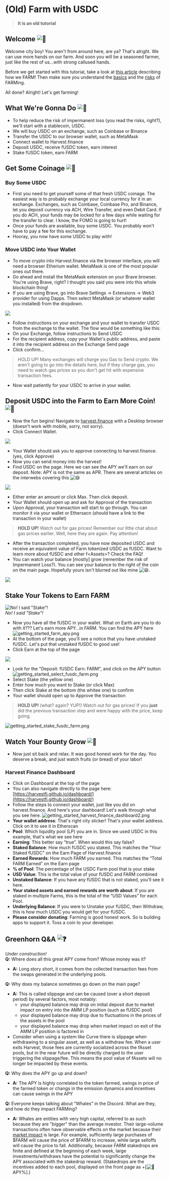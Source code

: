 # \(Old\) Farm with USDC

> **It is an old tutorial**

## Welcome ![&#x1F33D;](https://farm.chainwiki.dev/_assets/svg/twemoji/1f33d.svg) <a id="welcome"></a>

Welcome city boy! You aren't from around here, are ya? That's alright. We can use more hands on our farm. And soon you will be a seasoned farmer, just like the rest of us…with strong callused hands.

Before we get started with this tutorial, take a look at [this article](https://medium.com/@Redmption/flight-of-the-aggregator-1a687a1662ed) describing how we FARM! Then make sure you understand the [basics](https://farm.chainwiki.dev/en/press) and the [risks](https://farm.chainwiki.dev/en/faq) of FARMing.

All done? Alright! Let's get farming!

## What We're Gonna Do ![&#x1F345;](https://farm.chainwiki.dev/_assets/svg/twemoji/1f345.svg) <a id="what-were-gonna-do"></a>

* To help reduce the risk of impermanent loss \(you read the risks, right?\), we'll start with a stablecoin, USDC.
* We will buy USDC on an exchange, such as Coinbase or Binance
* Transfer the USDC to our browser wallet, such as MetaMask
* Connect wallet to Harvest.finance
* Deposit USDC, receive fUSDC token, earn interest
* Stake fUSDC token, earn FARM

## Get Some Coinage ![&#x1F952;](https://farm.chainwiki.dev/_assets/svg/twemoji/1f952.svg) <a id="get-some-coinage"></a>

### Buy Some USDC <a id="buy-some-usdc"></a>

* First you need to get yourself some of that fresh USDC coinage. The easiest way is to probably exchange your local currency for it in an exchange. Exchanges, such as Coinbase, Coinbase Pro, and Binance, let you deposit currency via ACH, Wire Transfer, and even Debit Card. If you do ACH, your funds may be locked for a few days while waiting for the transfer to clear. I know, the FOMO is going to hurt!
* Once your funds are available, buy some USDC. You probably won't have to pay a fee for this exchange.
* Hooray, you now have some USDC to play with!

### Move USDC into Your Wallet <a id="move-usdc-into-your-wallet"></a>

* To move crypto into Harvest.finance via the browser interface, you will need a browser Etherium wallet. MetaMask is one of the most popular ones out there.
* Go ahead and install the MetaMask extension on your Brave browser. You're using Brave, right? I thought you said you were into this whole blockchain thing!
* If you are using Brave, go into Brave Settings → Extensions → Web3 provider for using Dapps. Then select MetaMask \(or whatever wallet you installed\) from the dropdown.

![](../.gitbook/assets/image%20%2812%29.png)

* Follow instructions on your exchange and your wallet to transfer USDC from the exchange to the wallet. The flow would be something like this:
* On your Exchange, follow instructions to Send USDC
* For the recipient address, copy your Wallet's public address, and paste it into the recipient address on the Exchange Send page
* Click confirm…

> HOLD UP! Many exchanges will charge you Gas to Send crypto. We aren't going to go into the details here, but if they charge gas, you need to watch gas prices so you don't get hit with expensive transaction fees.

* Now wait patiently for your USDC to arrive in your wallet.

## Deposit USDC into the Farm to Earn More Coin! ![&#x1F955;](https://farm.chainwiki.dev/_assets/svg/twemoji/1f955.svg) <a id="deposit-usdc-into-the-farm-to-earn-more-coin"></a>

* Now the fun begins! Navigate to [harvest.finance](https://harvest.finance/) with a Desktop browser \(doesn't work with mobile, sorry, not sorry\).
* Click Connect Wallet. 

![](../.gitbook/assets/image%20%2810%29.png)

* Your Wallet should ask you to approve connecting to harvest.finance. \(yes, click Approve\)
* Now you can send money into the harvest!
* Find USDC on the page. Here we can see the APY we'll earn on our deposit. Note: APY is not the same as APR. There are several articles on the interwebs covering this ![&#x1F604;](https://farm.chainwiki.dev/_assets/svg/twemoji/1f604.svg)

![](../.gitbook/assets/image%20%287%29.png)

* Either enter an amount or click Max. Then click deposit.
* Your Wallet should open up and ask for Approval of the transaction
* Upon Approval, your transaction will start to go through. You can monitor it via your wallet or Ethersacn \(should have a link to the transaction in your wallet\)

> **HOLD UP!** Watch out for gas prices! Remember our little chat about gas prices earlier. Well, here they are again. Pay attention!

* After the transaction completed, you have now deposited USDC and receive an equivalent value of Farm tokenized USDC as fUSDC. Want to learn more about fUSDC and other f&lt;Assets&gt;? Check the FAQ!
* You can watch your balance \[mostly\] grow \(remember the risk of Impermanent Loss?\). You can see your balance to the right of the coin on the main page. Hopefully yours isn't blurred out like mine ![&#x1F606;](https://farm.chainwiki.dev/_assets/svg/twemoji/1f606.svg). 

![](../.gitbook/assets/image%20%2811%29.png)

## Stake Your Tokens to Earn FARM <a id="stake-your-tokens-to-earn-farm"></a>

![No! I said &quot;Stake&quot;!](https://farm.chainwiki.dev/getting_started_did_you_say_steak.jpg)  
_No! I said "Stake"!_

* Now you have all the fUSDC in your wallet. What on Earth are you to do with it??? Let's earn more APY…in FARM. You can find the APY here ![getting\_started\_farm\_apy.png](https://farm.chainwiki.dev/getting_started_farm_apy.png)
* At the bottom of the page, you'll see a notice that you have unstaked fUSDC. Let's put that unstaked fUSDC to good use!
* Click Earn at the top of the page

![](../.gitbook/assets/image%20%289%29.png)

* Look for the "Deposit: fUSDC Earn: FARM", and click on the APY button ![getting\_started\_select\_fusdc\_farm.png](https://farm.chainwiki.dev/getting_started_select_fusdc_farm.png)
* Select Stake \(the yellow one\)
* Enter how much you want to Stake \(or click Max\)
* Then click Stake at the bottom \(the whitee one\) to confirm
* Your wallet should open up to Approve the transaction

> **HOLD UP!** \(what? again? YUP!\) Watch out for gas prices! If you **just** did the previous transaction step and were happy with the price, keep going.

![getting\_started\_stake\_fusdc\_farm.png](https://farm.chainwiki.dev/getting_started_stake_fusdc_farm.png)

## Watch Your Bounty Grow ![&#x1F35E;](https://farm.chainwiki.dev/_assets/svg/twemoji/1f35e.svg) <a id="watch-your-bounty-grow"></a>

* Now just sit back and relax. It was good honest work for the day. You deserve a break, and just watch fruits \(or bread\) of your labor!

### Harvest Finance Dashboard <a id="harvest-finance-dashboard"></a>

* Click on Dashboard at the top of the page
* You can also navigate directly to the page here: [https://harvestfi.github.io/dashboard/](https://harvestfi.github.io/dashboard/)
* Follow the steps to connect your wallet, just like you did on harvest.finance. And here's your dashboard! Let's walk through what you see here. ![getting\_started\_harvest\_finance\_dashboard2.png](https://farm.chainwiki.dev/getting_started_harvest_finance_dashboard2.png)
* **Your wallet address**: That's right city slicker! That's your wallet address. Click on it to see it in Etherscan
* **Pool**: Which liquidity pool \(LP\) you are in. Since we used USDC in this example, that's what we see here
* **Earning**: This better say “true”. When would this say false?
* **Staked Balance**: How much fUSDC you staked. This matches the "Your Staked fUSDC" on the Earn Page of Harvest.finance
* **Earned Rewards**: How much FARM you earned. This matches the “Total FARM Earned” on the Earn page
* **% of Pool**: The percentage of the USDC Farm pool that is your stake
* **USD Value**: This is the total value of your fUSDC and FARM combined
* **Unstaked Balance**: If you have any fUSDC that is not staked, you'll see it here.
* **Your staked assets and earned rewards are worth about**: If you are staked in multiple Farms, this is the total of the “USD Values” for each Pool.
* **Underlying Balance**: If you were to Unstake your fUSDC, then Withdraw, this is how much USDC you would get for your fUSDC.
* **Please consider donating**: Farming is good honest work. So is building apps to support it. Toss a coin to your developer.

## Greenhorn Q&A ![&#x2753;](https://farm.chainwiki.dev/_assets/svg/twemoji/2753.svg) <a id="greenhorn-qa"></a>

_Under construction!_  
**Q:** Where does all this great APY come from? Whose money was it?

* **A:** Long story short, it comes from the collected transaction fees from the swaps generated in the underlying pools.

**Q:** Why does my balance sometimes go down on the main page?

* **A:** This is called slippage and can be caused \(over a short deposit period\) by several factors, most notably:
  * your displayed balance may drop on initial deposit due to market impact on entry into the AMM LP position \(such as fUSDC pool\)
  * your displayed balance may drop due to fluctuations in the prices of the assets in the pool
  * your displayed balance may drop when market impact on exit of the AMM LP position is factored in
* Consider when using a system like Curve there is slippage when withdrawing to a singular asset, as well as a withdraw fee. When a user exits Harvest, those fees are currently socialized across the fAsset pools, but in the near future will be directly charged to the user triggering the slippage/fee. This means the pool value of fAssets will no longer be impacted by these events.

**Q:** Why does the APY go up and down?

* **A:** The APY is highly correlated to the token farmed, swings in price of the farmed token or changs in the emission dynamics and incentives can cause swings in the APY

**Q:** Everyone keeps talking about “Whales” in the Discord. What are they, and how do they impact FARMing?

* **A:** Whales are entities with very high capital, referred to as such because they are "bigger" than the average investor. Their large-volume transactions often have observable effects on the market because their [market impact](https://en.wikipedia.org/wiki/Market_impact) is large. For example, sufficiently large purchases of $FARM will cause the price of $FARM to increase, while large selloffs will cause the price to fall. Additionally, because FARM stakedrops are finite and defined at the beginning of each week, large investments/withdraws have the potential to significantly change the APY associated with the stakedrop reward. \(Stakedrops are the incentives added to each pool, displayed on the front page as +\[![&#x1F69C;](https://farm.chainwiki.dev/_assets/svg/twemoji/1f69c.svg) APY%\].\)

